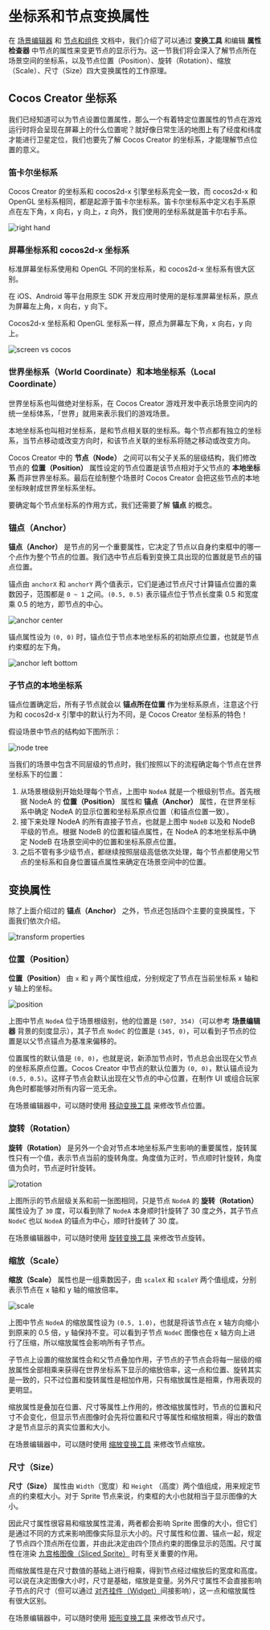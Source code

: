 # 坐标系和节点变换属性

在 [场景编辑器](../getting-started/basics/editor-panels/scene.md) 和 [节点和组件](node-component.md) 文档中，我们介绍了可以通过 **变换工具** 和编辑 **属性检查器** 中节点的属性来变更节点的显示行为。这一节我们将会深入了解节点所在场景空间的坐标系，以及节点位置（Position）、旋转（Rotation）、缩放（Scale）、尺寸（Size）四大变换属性的工作原理。

## Cocos Creator 坐标系

我们已经知道可以为节点设置位置属性，那么一个有着特定位置属性的节点在游戏运行时将会呈现在屏幕上的什么位置呢？就好像日常生活的地图上有了经度和纬度才能进行卫星定位，我们也要先了解 Cocos Creator 的坐标系，才能理解节点位置的意义。

### 笛卡尔坐标系

Cocos Creator 的坐标系和 cocos2d-x 引擎坐标系完全一致，而 cocos2d-x 和 OpenGL 坐标系相同，都是起源于笛卡尔坐标系。笛卡尔坐标系中定义右手系原点在左下角，x 向右，y 向上，z 向外，我们使用的坐标系就是笛卡尔右手系。

![right hand](transform/right_hand.png)

### 屏幕坐标系和 cocos2d-x 坐标系

标准屏幕坐标系使用和 OpenGL 不同的坐标系，和 cocos2d-x 坐标系有很大区别。

在 iOS、Android 等平台用原生 SDK 开发应用时使用的是标准屏幕坐标系，原点为屏幕左上角，x 向右，y 向下。

Cocos2d-x 坐标系和 OpenGL 坐标系一样，原点为屏幕左下角，x 向右，y 向上。

![screen vs cocos](transform/screen_vs_world.png)

### 世界坐标系（World Coordinate）和本地坐标系（Local Coordinate）

世界坐标系也叫做绝对坐标系，在 Cocos Creator 游戏开发中表示场景空间内的统一坐标体系，「世界」就用来表示我们的游戏场景。

本地坐标系也叫相对坐标系，是和节点相关联的坐标系。每个节点都有独立的坐标系，当节点移动或改变方向时，和该节点关联的坐标系将随之移动或改变方向。

Cocos Creator 中的 **节点（Node）** 之间可以有父子关系的层级结构，我们修改节点的 **位置（Position）** 属性设定的节点位置是该节点相对于父节点的 **本地坐标系** 而非世界坐标系。最后在绘制整个场景时 Cocos Creator 会把这些节点的本地坐标映射成世界坐标系坐标。

要确定每个节点坐标系的作用方式，我们还需要了解 **锚点** 的概念。

### 锚点（Anchor）

**锚点（Anchor）** 是节点的另一个重要属性，它决定了节点以自身约束框中的哪一个点作为整个节点的位置。我们选中节点后看到变换工具出现的位置就是节点的锚点位置。

锚点由 `anchorX` 和 `anchorY` 两个值表示，它们是通过节点尺寸计算锚点位置的乘数因子，范围都是 `0 ~ 1` 之间。`(0.5, 0.5)` 表示锚点位于节点长度乘 0.5 和宽度乘 0.5 的地方，即节点的中心。

![anchor center](transform/anchor_center.png)

锚点属性设为 `(0, 0)` 时，锚点位于节点本地坐标系的初始原点位置，也就是节点约束框的左下角。

![anchor left bottom](transform/anchor_left_bottom.png)

### 子节点的本地坐标系

锚点位置确定后，所有子节点就会以 **锚点所在位置** 作为坐标系原点，注意这个行为和 cocos2d-x 引擎中的默认行为不同，是 Cocos Creator 坐标系的特色！

假设场景中节点的结构如下图所示：

![node tree](transform/node_tree.png)

当我们的场景中包含不同层级的节点时，我们按照以下的流程确定每个节点在世界坐标系下的位置：

1. 从场景根级别开始处理每个节点，上图中 `NodeA` 就是一个根级别节点。首先根据 NodeA 的 **位置（Position）** 属性和 **锚点（Anchor）** 属性，在世界坐标系中确定 NodeA 的显示位置和坐标系原点位置（和锚点位置一致）。
2. 接下来处理 NodeA 的所有直接子节点，也就是上图中 `NodeB` 以及和 NodeB 平级的节点。根据 NodeB 的位置和锚点属性，在 NodeA 的本地坐标系中确定 NodeB 在场景空间中的位置和坐标系原点位置。
3. 之后不管有多少级节点，都继续按照层级高低依次处理，每个节点都使用父节点的坐标系和自身位置锚点属性来确定在场景空间中的位置。

## 变换属性

除了上面介绍过的 **锚点（Anchor）** 之外，节点还包括四个主要的变换属性，下面我们依次介绍。

![transform properties](transform/transform_properties.png)

### 位置（Position）

**位置（Position）** 由 `x` 和 `y` 两个属性组成，分别规定了节点在当前坐标系 x 轴和 y 轴上的坐标。

![position](transform/position.png)

上图中节点 `NodeA` 位于场景根级别，他的位置是 `(507, 354)`（可以参考 **场景编辑器** 背景的刻度显示），其子节点 `NodeC` 的位置是 `(345, 0)`，可以看到子节点的位置是以父节点锚点为基准来偏移的。

位置属性的默认值是 `(0, 0)`，也就是说，新添加节点时，节点总会出现在父节点的坐标系原点位置。Cocos Creator 中节点的默认位置为 `(0, 0)`，默认锚点设为 `(0.5, 0.5)`。这样子节点会默认出现在父节点的中心位置，在制作 UI 或组合玩家角色时都能够对所有内容一览无余。

在场景编辑器中，可以随时使用 [移动变换工具](../getting-started/basics/editor-panels/scene.md#--9) 来修改节点位置。

### 旋转（Rotation）

**旋转（Rotation）** 是另外一个会对节点本地坐标系产生影响的重要属性，旋转属性只有一个值，表示节点当前的旋转角度。角度值为正时，节点顺时针旋转，角度值为负时，节点逆时针旋转。

![rotation](transform/rotation.png)

上图所示的节点层级关系和前一张图相同，只是节点 `NodeA` 的 **旋转（Rotation）** 属性设为了 `30` 度，可以看到除了 `NodeA` 本身顺时针旋转了 30 度之外，其子节点 `NodeC` 也以 `NodeA` 的锚点为中心，顺时针旋转了 30 度。

在场景编辑器中，可以随时使用 [旋转变换工具](../getting-started/basics/editor-panels/scene.md#--10) 来修改节点旋转。

### 缩放（Scale）

**缩放（Scale）** 属性也是一组乘数因子，由 `scaleX` 和 `scaleY` 两个值组成，分别表示节点在 x 轴和 y 轴的缩放倍率。

![scale](transform/scale.png)

上图中节点 `NodeA` 的缩放属性设为 `(0.5, 1.0)`，也就是将该节点在 x 轴方向缩小到原来的 0.5 倍，y 轴保持不变。可以看到子节点 `NodeC` 图像也在 x 轴方向上进行了压缩，所以缩放属性会影响所有子节点。

子节点上设置的缩放属性会和父节点叠加作用，子节点的子节点会将每一层级的缩放属性全部相乘来获得在世界坐标系下显示的缩放倍率，这一点和位置、旋转其实是一致的，只不过位置和旋转属性是相加作用，只有缩放属性是相乘，作用表现的更明显。

缩放属性是叠加在位置、尺寸等属性上作用的，修改缩放属性时，节点的位置和尺寸不会变化，但显示节点图像时会先将位置和尺寸等属性和缩放相乘，得出的数值才是节点显示的真实位置和大小。

在场景编辑器中，可以随时使用 [缩放变换工具](../getting-started/basics/editor-panels/scene.md#--11) 来修改节点缩放。

### 尺寸（Size）

**尺寸（Size）** 属性由 `Width`（宽度）和 `Height` （高度）两个值组成，用来规定节点的约束框大小。对于 Sprite 节点来说，约束框的大小也就相当于显示图像的大小。

因此尺寸属性很容易和缩放属性混淆，两者都会影响 Sprite 图像的大小，但它们是通过不同的方式来影响图像实际显示大小的。尺寸属性和位置、锚点一起，规定了节点四个顶点所在位置，并由此决定由四个顶点约束的图像显示的范围。尺寸属性在渲染 [九宫格图像（Sliced Sprite）](../ui/sliced-sprite.md) 时有至关重要的作用。

而缩放属性是在尺寸数值的基础上进行相乘，得到节点经过缩放后的宽度和高度。可以说在决定图像大小时，尺寸是基础，缩放是变量。另外尺寸属性不会直接影响子节点的尺寸（但可以通过 [对齐挂件（Widget）](../ui/widget-align.md)间接影响），这一点和缩放属性有很大区别。

在场景编辑器中，可以随时使用 [矩形变换工具](../getting-started/basics/editor-panels/scene.md#--11) 来修改节点尺寸。
